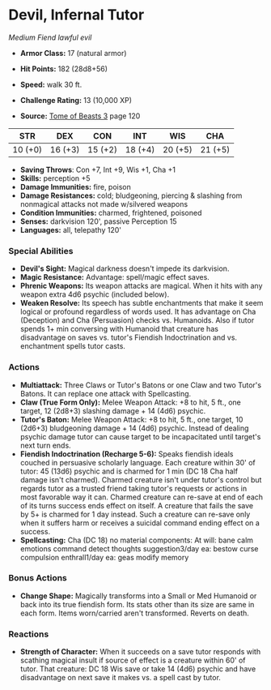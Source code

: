 # Devil, Infernal Tutor

*Medium* *Fiend* *lawful evil*

- **Armor Class:** 17 (natural armor)
- **Hit Points:** 182 (28d8+56)
- **Speed:** walk 30 ft.

- **Challenge Rating:** 13 (10,000 XP)
- **Source:** [Tome of Beasts 3](https://koboldpress.com/kpstore/product/tome-of-beasts-3-for-5th-edition/) page 120

| STR | DEX | CON | INT | WIS | CHA |
| --- | --- | --- | --- | --- | --- |
| 10 (+0) | 16 (+3) | 15 (+2) | 18 (+4) | 20 (+5) | 21 (+5) |

- **Saving Throws**: Con +7, Int +9, Wis +1, Cha +1
- **Skills:** perception +5
- **Damage Immunities:** fire, poison
- **Damage Resistances:** cold; bludgeoning, piercing &amp; slashing from nonmagical attacks not made w/silvered weapons
- **Condition Immunities:** charmed, frightened, poisoned
- **Senses:** darkvision 120', passive Perception 15
- **Languages:** all, telepathy 120'

### Special Abilities

- **Devil's Sight:** Magical darkness doesn't impede its darkvision.
- **Magic Resistance:** Advantage: spell/magic effect saves.
- **Phrenic Weapons:** Its weapon attacks are magical. When it hits with any weapon extra 4d6 psychic (included below).
- **Weaken Resolve:** Its speech has subtle enchantments that make it seem logical or profound regardless of words used. It has advantage on Cha (Deception) and Cha (Persuasion) checks vs. Humanoids. Also if tutor spends 1+ min conversing with Humanoid that creature has disadvantage on saves vs. tutor's Fiendish Indoctrination and vs. enchantment spells tutor casts.

### Actions

- **Multiattack:** Three Claws or Tutor's Batons or one Claw and two Tutor's Batons. It can replace one attack with Spellcasting.
- **Claw (True Form Only):** Melee Weapon Attack: +8 to hit, 5 ft., one target, 12 (2d8+3) slashing damage + 14 (4d6) psychic.
- **Tutor's Baton:** Melee Weapon Attack: +8 to hit, 5 ft., one target, 10 (2d6+3) bludgeoning damage + 14 (4d6) psychic. Instead of dealing psychic damage tutor can cause target to be incapacitated until target's next turn ends.
- **Fiendish Indoctrination (Recharge 5-6):** Speaks fiendish ideals couched in persuasive scholarly language. Each creature within 30' of tutor: 45 (13d6) psychic and is charmed for 1 min (DC 18 Cha half damage isn't charmed). Charmed creature isn't under tutor's control but regards tutor as a trusted friend taking tutor's requests or actions in most favorable way it can. Charmed creature can re-save at end of each of its turns success ends effect on itself. A creature that fails the save by 5+ is charmed for 1 day instead. Such a creature can re-save only when it suffers harm or receives a suicidal command ending effect on a success.
- **Spellcasting:** Cha (DC 18) no material components: At will: bane calm emotions command detect thoughts suggestion3/day ea: bestow curse compulsion enthrall1/day ea: geas modify memory

### Bonus Actions

- **Change Shape:** Magically transforms into a Small or Med Humanoid or back into its true fiendish form. Its stats other than its size are same in each form. Items worn/carried aren't transformed. Reverts on death.

### Reactions

- **Strength of Character:** When it succeeds on a save tutor responds with scathing magical insult if source of effect is a creature within 60' of tutor. That creature: DC 18 Wis save or take 14 (4d6) psychic and have disadvantage on next save it makes vs. a spell cast by tutor.



